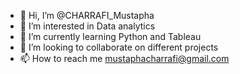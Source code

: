 - 👋 Hi, I’m @CHARRAFI_Mustapha
- 👀 I’m interested in Data analytics
- 🌱 I’m currently learning Python and Tableau
- 💞️ I’m looking to collaborate on different projects
- 📫 How to reach me mustaphacharrafi@gmail.com

<!---
mustapha123charrafi/mustapha123charrafi is a ✨ special ✨ repository because its `README.md` (this file) appears on your GitHub profile.
You can click the Preview link to take a look at your changes.
--->
